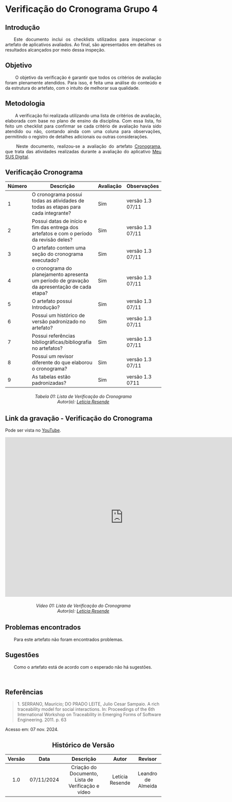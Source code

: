 
# Verificação do Cronograma Grupo 4

## Introdução
<p align="justify">
&emsp;&emsp;Este documento inclui os checklists utilizados para inspecionar o artefato de aplicativos avaliados. Ao final, são apresentados em detalhes os resultados alcançados por meio dessa inspeção.
</p>

## Objetivo

<p align="justify">
&emsp;&emsp; O objetivo da verificação é garantir que todos os critérios de avaliação foram plenamente atendidos. Para isso, é feita uma análise do conteúdo e da estrutura do artefato, com o intuito de melhorar sua qualidade.
</p>

## Metodologia
<p align="justify">
&emsp;&emsp; A verificação foi realizada utilizando uma lista de critérios de avaliação, elaborada com base no plano de ensino da disciplina. Com essa lista, foi feito um checklist para confirmar se cada critério de avaliação havia sido atendido ou não, contando ainda com uma coluna para observações, permitindo o registro de detalhes adicionais ou outras considerações.</p>

<p align="justify">
&emsp;&emsp; Neste documento, realizou-se a avaliação do artefato <a href="https://requisitos-de-software.github.io/2024.2-MeuSUSDigital/planejamento/cronograma-planejamento/" target = "_blank">Cronograma</a>, que trata das atividades realizadas durante a avaliação do aplicativo <a href="https://play.google.com/store/apps/details?id=br.gov.datasus.cnsdigital&hl=pt_BR" target = "_blank">Meu SUS Digital</a>.
</p>


## Verificação Cronograma


| Número | Descrição                                                                                    | Avaliação | Observações |
|----|----------------------------------------------------------------------------------------------|-----------|-------------|
| 1 | O cronograma possui todas as atividades de todas as etapas para cada integrante?             |    Sim       |  versão 1.3 07/11           |
| 2 | Possui datas de início e fim das entrega dos artefatos e com o período da revisão deles?     |   Sim        | versão 1.3   07/11         |
| 3 | O artefato contem uma seção do cronograma executado?                                         |    Sim       | versão 1.3  07/11          |
| 4 | o cronograma do planejamento apresenta um período de gravação da apresentação de cada etapa? |    Sim       | versão 1.3   07/11        |
| 5 | O artefato possui Introdução?                                                                |    Sim       | versão 1.3  07/11         |
| 6 | Possui um histórico de versão padronizado no artefato?                                       |  Sim         | versão 1.3     07/11      |
| 7 | Possui referências bibliográficas/bibliografia no artefatos?                                 |    Sim       | versão 1.3    07/11      |
| 8 | Possui um revisor diferente do que elaborou o cronograma?                                    |    Sim       | versão 1.3  07/11        |
| 9 | As tabelas estão padronizadas?                                                               |    Sim       | versão 1.3  0711          |

<p align="justify">
<h6 align = "center"> Tabela 01: Lista de Verificação do Cronograma 
<br> Autor(a): <a href="https://github.com/LeticiaResende23">Letícia Resende</a></h6>
</p>


## Link da gravação - Verificação do Cronograma
Pode ser vista no [YouTube](https://youtu.be/oiR9VLdVYHI).</p>

<center>
<iframe width="760" height="515" src="https://www.youtube.com/embed/AiN-Rrh8Qvg?si=-S-NoXN9NX4_0k8u" title="YouTube video player" frameborder="0" allow="accelerometer; autoplay; clipboard-write; encrypted-media; gyroscope; picture-in-picture; web-share" referrerpolicy="strict-origin-when-cross-origin" allowfullscreen></iframe>

<p align="justify">
<h6 align = "center"> Vídeo 01: Lista de Verificação do Cronograma 
<br> Autor(a): <a href="https://github.com/LeticiaResende23">Letícia Resende</a></h6>
</p>

</center>



## Problemas encontrados
<p align="justify">&emsp;&emsp;Para este artefato não foram encontrados problemas.</p>



## Sugestões
<p align="justify">&emsp;&emsp;Como o artefato está de acordo com o esperado não há sugestões.</p>

<br>
</center>

## Referências

> <p id="1">1. SERRANO, Maurício; DO PRADO LEITE, Julio Cesar Sampaio. A rich traceability model for social interactions. In: Proceedings of the 6th International Workshop on Traceability in Emerging Forms of Software Engineering. 2011. p. 63
   Acesso em: 07 nov. 2024.
</p>


<center>

## Histórico de Versão

| Versão |    Data    |      Descrição       |  Autor  | Revisor |
| :----: | :--------: | :------------------: | :-----: | :-----: |
|  1.0   | 07/11/2024 | Criação do Documento, Lista de Verificação e vídeo| Letícia Resende | Leandro de Almeida|


</center>


